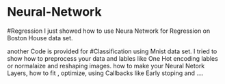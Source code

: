 # Neural-Network
 
 
 #Regression 
I just showed how to use Neura Network for Regression on Boston House data set.

another Code is provided for #Classification using Mnist data set.
I tried to show how to preprocess your data and lables like One Hot encoding lables or normalaize and reshaping images.
how to make your Neural Netork Layers, how to fit , optimize, using Callbacks like Early stoping and ....
